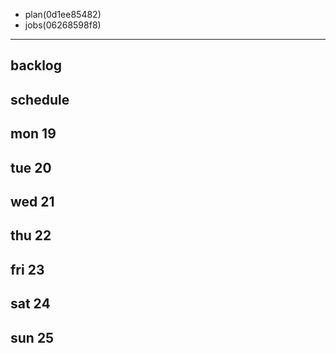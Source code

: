 
- plan(0d1ee85482)
- jobs(06268598f8)
---

## backlog


## schedule
## mon 19
## tue 20
## wed 21
## thu 22
## fri 23
## sat 24
## sun 25
